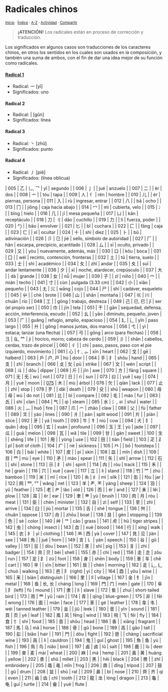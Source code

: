 # Radicales chinos
<sup>[Inicio](../index.md) · [Índice](../indices/gramatica-china.md) · [A-Z](../indices/alfabetico.md) · [Actividad](../indices/actividad.md) · [Compartir](https://x.com/intent/tweet?text=Todos%20los%20radicales%20chinos%2C%20con%20variantes%20y%20traducciones%20al%20espa%C3%B1ol.%0A%E2%86%92%20https%3A%2F%2Fjucardus.github.io%2Findices%2Fradicales-chinos.html%0A%0A%23indcs_jucardus%0A%40jucardus)</sup>

> **¡ATENCIÓN!** Los radicales están en proceso de corrección y traducción.

Los significados en algunos casos son traducciones de los caracteres chinos, en otros los sentidos en los cuales son usados en la composición, y también una suma de ambos, con el fin de dar una idea mejor de su función como radicales.

#### [Radical 1](../indices/radical-001.md)

* Radical: 一 [yī] 
* Significados: uno 

#### Radical 2

* Radical: | [gǔn]
* Significados: línea

#### Radical 3

* Radical: 丶 [zhǔ]
* Significados: punto

#### Radical 4

* Radical: 丿 [piě]
* Significados: (línea oblicua)

| 005 | 乙 | 乚, 乛 | yǐ | segundo |
| 006 | 亅 | | jué | anzuelo |
| 007 | 二 | | èr | dos |
| 008 | 亠 | | tóu | tapa |
| 009 | 人 | 亻 | rén | hombre |
| 010 | 儿 | | ér | pìernas, persona |
| 011 | 入 | | rù | ingresar, entrar |
| 012 | 八 | | bā | ocho |
| 013 | 冂 | | jiōng | caja hacia abajo |
| 014 | 冖 | | mì | cubierta, velo |
| 015 | 冫 | | bīng | hielo |
| 016 | 几 | | jī | mesa pequeña |
| 017 | 凵 | | kǎn | receptáculo |
| 018 | 刀 | 刂 | dāo | cuchillo |
| 019 | 力 | | lì | fuerza, poder |
| 020 | 勹 | | bāo | envolver |
| 021 | 匕 | | bǐ | cuchara |
| 022 | 匚 | | fāng | caja |
| 023 | 匸 | | xǐ | ocultar |
| 024 | 十 | | shí | diez |
| 025 | 卜 | | bǔ | adivinación |
| 026 | 卩 | 㔾 | jié | sello, símbolo de autoridad |
| 027 | 厂 | | hǎn | escarpa, precipicio, acantilado |
| 028 | 厶 | | sī | oculto, privado |
| 029 | 又 | | yòu | nuevamente, además, más |
| 030 | 口 | | kǒu | boca |
| 031 | 囗 | | wéi | recinto, contención, fronteras |
| 032 | 土 | | tǔ | tierra, suelo |
| 033 | 士 | | shì | académico |
| 034 | 夂 | | zhǐ | andar |
| 035 | 夊 | | suī | andar lentamente |
| 036 | 夕 | | xī | noche, atardecer, crepúsculo |
| 037 | 大 | | dà | grande |
| 038 | 女 | | nǚ | mujer |
| 039 | 子 | | zǐ | niño |
| 040 | 宀 | | mián | techo |
| 041 | 寸 | | cùn | pulgada (3.33 cm) |
| 042 | 小 | | xiǎo | pequeño |
| 043 | 尢 | 尣 | wāng | cojo |
| 044 | 尸 | | shī | cadáver, esqueleto |
| 045 | 屮 | | chè | brote |
| 046 | 山 | | shān | montaña |
| 047 | 巛 | 川 | chuān | río |
| 048 | 工 | | gōng | trabajo, destreza |
| 049 | 己 | 已, 巳 | jǐ | ser (el propio ser) |
| 050 | 巾 | | jīn | tela |
| 051 | 干 | | gān | sequedad, defensa, acción, interferencia, escudo |
| 052 | 幺 | | yāo | diminuto, pequeño, joven |
| 053 | 广 | | guǎng | refugio, amplio, espacioso |
| 054 | 廴 | 辶 | yǐn | paso largo |
| 055 | 廾 | | gǒng | manos juntas, dos manos |
| 056 | 弋 | | yì | estaca; lanzar (una flecha) |
| 057 | 弓 | | gōng | arco (para flechas) |
| 058 | 彐 | 彑, ⺮ | jì | hocico, morro; cabeza de cerdo |
| 059 | 彡 | | shān | cabellos, cerdas, trazo de pincel |
| 060 | 彳 | | chì | paso, pasos, paso con el pie izquierdo, movimiento |
| 061 | 心 | 忄, ⺗ | xīn | heart |
| 062 | 戈 | | gē | halberd |
| 063 | 戶 | 户, 戸 | hù | door |
| 064 | 手 | 扌 | shǒu | hand |
| 065 | 支 | | zhī | branch |
| 066 | 攴 | 攵 | pū | strike |
| 067 | 文 | | wén | script |
| 068 | 斗 | | dǒu | dipper |
| 069 | 斤 | | jīn | axe |
| 070 | 方 | | fāng | square |
| 071 | 无 | 旡 | wú | not |
| 072 | 日 | | rì | sun |
| 073 | 曰 | | yuē | say |
| 074 | 月 | | yuè | moon |
| [075](../indices/radical-075.md) | 木 | | mù | árbol |
| 076 | 欠 | | qiàn | lack |
| 077 | 止 | | zhǐ | stop |
| 078 | 歹 | | dǎi | death |
| 079 | 殳 | | shū | weapon |
| 080 | 毋 | 母 | wú | do not |
| 081 | 比 | | bǐ | compare |
| 082 | 毛 | | máo | fur |
| 083 | 氏 | | shì | clan |
| 084 | 气 | | qì | steam |
| 085 | 水 | 氵, 氺 | shuǐ | water |
| 086 | 火 | 灬 | huǒ | fire |
| 087 | 爪 | 爫 | zhǎo | claw |
| 088 | 父 | | fù | father |
| 089 | 爻 | | yáo | lines |
| 090 | 爿 | | pán | split wood |
| 091 | 片 | | piàn | slice |
| 092 | 牙 | | yá | tooth |
| 093 | 牛 | 牜 | niú | cow |
| 094 | 犬 | 犭 | quǎn | dog |
| 095 | 玄 | | xuán | profound |
| 096 | 玉 | 王 | yù | jade |
| 097 | 瓜 | | guā | melon |
| 098 | 瓦 | | wǎ | tile |
| 099 | 甘 | | gān | sweet |
| 100 | 生 | | shēng | life |
| 101 | 用 | | yòng | use |
| 102 | 田 | | tián | field |
| 103 | 疋 | ⺪ | pǐ | bolt of cloth |
| 104 | 疒 | | nè | sickness |
| 105 | 癶 | | bō | footsteps |
| 106 | 白 | | bái | white |
| 107 | 皮 | | pí | skin |
| 108 | 皿 | | mǐn | dish |
| 109 | 目 | ⺫ | mù | eye |
| 110 | 矛 | | máo | spear |
| 111 | 矢 | | shǐ | arrow |
| 112 | 石 | | shí | stone |
| 113 | 示 | 礻 | shì | spirit |
| 114 | 禸 | | róu | track |
| 115 | 禾 | | hé | grain |
| 116 | 穴 | | xué | cave |
| 117 | 立 | | lì | stand |
| 118 | 竹 | ⺮ | zhú | bamboo |
| 119 | 米 | | mǐ | rice |
| 120 | 糸 | 纟 | mì | silk |
| 121 | 缶 | | fǒu | jar |
| 122 | 网 | 罒, ⺳ | wǎng | net |
| 123 | 羊 | ⺶, ⺷ | yáng | sheep |
| 124 | 羽 | | yǔ | feather |
| 125 | 老 | ⺹ | lǎo | old |
| 126 | 而 | | ér | and |
| 127 | 耒 | | lěi | plow |
| 128 | 耳 | | ěr | ear |
| 129 | 聿 | ⺻ | yù | brush |
| 130 | 肉 | 月 | ròu | meat |
| 131 | 臣 | | chén | minister |
| 132 | 自 | | zì | self |
| 133 | 至 | | zhì | arrive |
| 134 | 臼 | | jiù | mortar |
| 135 | 舌 | | shé | tongue |
| 136 | 舛 | | chuǎn | oppose |
| 137 | 舟 | | zhōu | boat |
| 138 | 艮 | | gèn | stopping |
| 139 | 色 | | sè | color |
| 140 | 艸 | 艹 | cǎo | grass |
| 141 | 虍 | | hū | tiger stripes |
| 142 | 虫 | | chóng | insect |
| 143 | 血 | | xuè | blood |
| 144 | 行 | | xíng | walk |
| 145 | 衣 | 衤 | yī | clothing |
| 146 | 襾 | 西 | yà | cover |
| 147 | 見 | 见 | jiàn | see |
| 148 | 角 | | jué | horn |
| 149 | 言 | 讠 | yán | speech |
| 150 | 谷 | | gǔ | valley |
| 151 | 豆 | | dòu | bean |
| 152 | 豕 | | shǐ | pig |
| 153 | 豸 | | zhì | badger |
| 154 | 貝 | 贝 | bèi | shell |
| 155 | 赤 | | chì | red |
| 156 | 走 | 赱 | zǒu | run |
| 157 | 足 | ⻊ | zú | foot |
| 158 | 身 | | shēn | body |
| 159 | 車 | 车 | chē | cart |
| 160 | 辛 | | xīn | bitter |
| 161 | 辰 | | chén | morning |
| 162 | 辵 | ⻍, ⻎ | chuò | walking |
| 163 | 邑 | 阝 (right) | yì | city |
| 164 | 酉 | | yǒu | wine |
| 165 | 釆 | | biàn | distinguish |
| 166 | 里 | | lǐ | village |
| 167 | 金 | 钅 | jīn | metal |
| 168 | 長 | 长, ⻓ | cháng | long |
| 169 | 門 | 门 | mén | gate |
| 170 | 阜 | 阝 (left) | fù | mound |
| 171 | 隶 | | lì | slave |
| 172 | 隹 | | zhuī | short-tailed bird |
| 173 | 雨 | ⻗ | yǔ | rain |
| 174 | 青 | | qīng | blue-green |
| 175 | 非 | | fēi | wrong |
| 176 | 面 | | miàn | face |
| 177 | 革 | | gé | leather |
| 178 | 韋 | 韦 | wéi | tanned leather |
| 179 | 韭 | | jiǔ | leek |
| 180 | 音 | | yīn | sound |
| 181 | 頁 | 页 | yè | leaf |
| 182 | 風 | 风 | fēng | wind |
| 183 | 飛 | 飞 | fēi | fly |
| 184 | 食 | 饣 | shí | food |
| 185 | 首 | | shǒu | head |
| 186 | 香 | | xiāng | fragrant |
| 187 | 馬 | 马 | mǎ | horse |
| 188 | 骨 | | gǔ | bone |
| 189 | 高 | | gāo | tall |
| 190 | 髟 | | biāo | hair |
| 191 | 鬥 | | dòu | fight |
| 192 | 鬯 | | chàng | sacrificial wine |
| 193 | 鬲 | | lì | cauldron |
| 194 | 鬼 | | guǐ | ghost |
| 195 | 魚 | 鱼 | yú | fish |
| 196 | 鳥 | 鸟 | niǎo | bird |
| 197 | 鹵 | 卤 | lǔ | salt |
| 198 | 鹿 | | lù | deer |
| 199 | 麥 | 麦 | mài | wheat |
| 200 | 麻 | | má | hemp |
| 201 | 黃 | 黄 | huáng | yellow |
| 202 | 黍 | | shǔ | millet |
| 203 | 黑 | | hēi | black |
| 204 | 黹 | | zhǐ | embroidery |
| 205 | 黽 | 黾 | mǐn | frog |
| 206 | 鼎 | | dǐng | tripod |
| 207 | 鼓 | | gǔ | drum |
| 208 | 鼠 | | shǔ | rat |
| 209 | 鼻 | | bí | nose |
| 210 | 齊 | 齐 | qí | even |
| 211 | 齒 | 齿 | chǐ | tooth |
| 212 | 龍 | 龙 | lóng | dragon |
| 213 | 龜 | 龟 | guī | turtle |
| 214 | 龠 | | yuè | flute |
